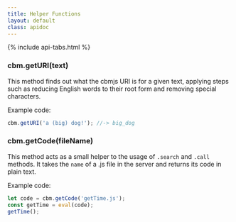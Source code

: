 ```yaml
---
title: Helper Functions
layout: default
class: apidoc
---
```


{% include api-tabs.html %}

### <a name="getURI"></a> cbm.getURI(text)

This method finds out what the cbmjs URI is for a given text, applying steps such as reducing English words to their root form and removing special characters.

Example code:

```javascript
cbm.getURI('a (big) dog!'); //-> big_dog
```

### <a name="getCode"></a> cbm.getCode(fileName)

This method acts as a small helper to the usage of `.search` and `.call` methods. It takes the `name` of a .js file in the server and returns its code in plain text.

Example code:

```javascript
let code = cbm.getCode('getTime.js');
const getTime = eval(code);
getTime();
```